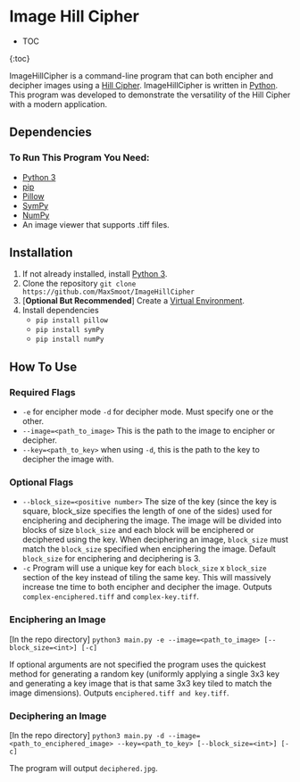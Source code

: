 # Image Hill Cipher 

+ TOC

{:toc}

ImageHillCipher is a command-line program that can both encipher and decipher images using a [Hill Cipher](https://www.geeksforgeeks.org/hill-cipher/). ImageHillCipher is written in [Python](https://python.org). This program was developed to demonstrate the versatility of the Hill Cipher with a modern application.

## Dependencies

### To Run This Program You Need:

+ [Python 3](https://www.python.org/downloads/)
+ [pip](https://pip.pypa.io/en/stable/installation/)
+ [Pillow](https://python-pillow.org/)
+ [SymPy](https://www.sympy.org/en/index.html)
+ [NumPy](https://numpy.org/)
+ An image viewer that supports .tiff files.

## Installation

1. If not already installed, install [Python 3](https://www.python.org/downloads/).
2. Clone the repository `git clone https://github.com/MaxSmoot/ImageHillCipher`
3. [**Optional But Recommended**] Create a [Virtual Environment](https://docs.python.org/3/library/venv.html).
4. Install dependencies
      - `pip install pillow`
      - `pip install symPy`
      - `pip install numPy`

## How To Use

### Required Flags

+ `-e` for encipher mode `-d` for decipher mode. Must specify one or the other.
+ `--image=<path_to_image>` This is the path to the image to encipher or decipher.
+ `--key=<path_to_key>` when using `-d`, this is the path to the key to decipher the image with.
### Optional Flags
+ `--block_size=<positive number>` The size of the key (since the key is square, block_size specifies the length of one of the sides) used for enciphering and deciphering the image. The image will be divided into blocks of size `block_size` and each block will be enciphered or deciphered using the key. When deciphering an image, `block_size` must match the `block_size` specified when enciphering the image. Default `block_size` for enciphering and deciphering is 3.
+ `-c` Program will use a unique key for each `block_size` x `block_size` section of the key instead of tiling the same key. This will massively increase tne time to both encipher and decipher the image. Outputs `complex-enciphered.tiff` and `complex-key.tiff`.

### Enciphering an Image

[In the repo directory] `python3 main.py -e --image=<path_to_image> [--block_size=<int>] [-c]`

If optional arguments are not specified the program uses the quickest method for generating a random key (uniformly applying a single 3x3 key and generating a key image that is that same 3x3 key tiled to match the image dimensions). Outputs `enciphered.tiff and key.tiff`.

### Deciphering an Image

[In the repo directory] `python3 main.py -d --image=<path_to_enciphered_image> --key=<path_to_key> [--block_size=<int>] [-c]`

The program will output `deciphered.jpg`.
